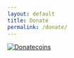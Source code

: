 ```yaml
---
layout: default
title: Donate
permalink: /donate/
---
```


[![Donatecoins](http://donatecoins.org/btc/1NED5ECTN7zKGRhSLEsVSzKr8ANce5r5Ci.svg)](http://donatecoins.org/btc/1NED5ECTN7zKGRhSLEsVSzKr8ANce5r5Ci)
